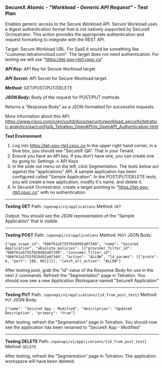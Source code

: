 ### **SecureX Atomic** - *"Workload - Generic API Request"* - Test Plan

Enables generic access to the Secure Workload API.  Secure Workload uses a digest authentication format that is not natively supported by SecureX Orchestrator.  This action provides the appropriate authentication and request formatting to integrate with the REST API.

Target: Secure Workload URL.  For SaaS it would be something like "customer.tetrationcloud.com".  The target does not need authentication.  For testing we will use "https://tet-pov-rtp1.cpoc.co"

***API Key:*** API Key for Secure Workload target.

***API Secret:*** API Secret for Secure Workload target.

***Method:*** GET/POST/PUT/DELETE

***JSON Body:*** Body of the request for POST/PUT methods

Returns a "Response Body" as a JSON-formatted for successful requests.

More information about this API: https://www.cisco.com/c/en/us/td/docs/security/workload_security/tetration-analytics/sw/config/b_Tetration_OpenAPI/m_OpenAPI_Authentication.html

**Test Environment**
 1. Log into https://tet-pov-rtp1.cpoc.co In the upper right hand
    corner, in a blue box, you should see "SecureX-QA".  That is your
    Tenant. 
 2. Ensure you have an API key.  If you don't have one, you can create one by going to: Settings -> API Keys
 3. In the slide out menu on the left, click Segmentation.  The tests below act against the "applications" API.  A sample application has been configured called "Sample Application".  In the POST/PUT/DELETE tests, you will create a new application, modify it's name, and delete it.
 4. In SecureX Orchestrator, create a target pointing to "https://tet-pov-rtp1.cpoc.co" with no authentication.

---
**Testing GET**
Path: `/openapi/v1/applications`
Method: `GET` 

Output:  You should see the JSON representation of the "Sample Application" that is visible.

---
**Testing POST**
Path: `/openapi/v1/applications`
Method: `POST`
JSON Body: 
```
{"app_scope_id": "606f61a5755f020d92a0f349", "name": "SecureX Application", "absolute_policies": [{"provider_filter_id": "606f61a5755f020d92a0f349", "consumer_filter_id": "606f61a5755f020d92a0f349", "action": "ALLOW", "l4_params": [{"proto": 6, "port": [80, 80]}]}], "catch_all_action": "ALLOW"}
```
After testing post, grab the "id" value of the Response Body for use in the next 2 commands.  Refresh the "Segmentation" page in Tetration.  You should now see a new Application Workspace named "SecureX Application"

---
**Testing PUT**
Path: `/openapi/v1/applications/{id_from_post_test}`
Method: `PUT`
JSON Body: 
```
{"name": "SecureX App - Modified", "description": "Updated Description", "primary": "true"}
```
After testing, refresh the "Segmentation" page in Tetration.  You should now see the application has been renamed to "SecureX App - Modified"

---
**Testing DELETE**
Path: `/openapi/v1/applications/{id_from_post_test}`
Method: `DELETE`

After testing, refresh the "Segmentation" page in Tetration.  The application workspace will have been deleted.